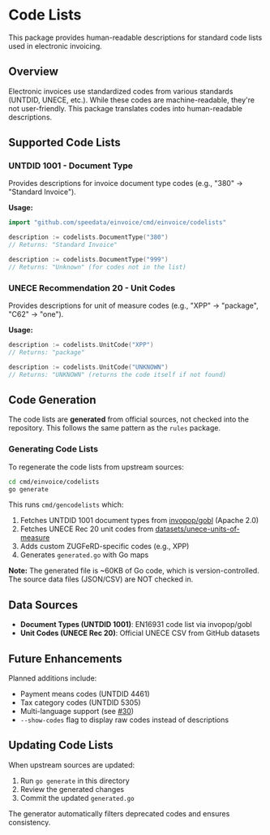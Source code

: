 # Code Lists

This package provides human-readable descriptions for standard code lists used in electronic invoicing.

## Overview

Electronic invoices use standardized codes from various standards (UNTDID, UNECE, etc.). While these codes are machine-readable, they're not user-friendly. This package translates codes into human-readable descriptions.

## Supported Code Lists

### UNTDID 1001 - Document Type

Provides descriptions for invoice document type codes (e.g., "380" → "Standard Invoice").

**Usage:**
```go
import "github.com/speedata/einvoice/cmd/einvoice/codelists"

description := codelists.DocumentType("380")
// Returns: "Standard Invoice"

description := codelists.DocumentType("999")
// Returns: "Unknown" (for codes not in the list)
```

### UNECE Recommendation 20 - Unit Codes

Provides descriptions for unit of measure codes (e.g., "XPP" → "package", "C62" → "one").

**Usage:**
```go
description := codelists.UnitCode("XPP")
// Returns: "package"

description := codelists.UnitCode("UNKNOWN")
// Returns: "UNKNOWN" (returns the code itself if not found)
```

## Code Generation

The code lists are **generated** from official sources, not checked into the repository. This follows the same pattern as the `rules` package.

### Generating Code Lists

To regenerate the code lists from upstream sources:

```bash
cd cmd/einvoice/codelists
go generate
```

This runs `cmd/gencodelists` which:
1. Fetches UNTDID 1001 document types from [invopop/gobl](https://github.com/invopop/gobl) (Apache 2.0)
2. Fetches UNECE Rec 20 unit codes from [datasets/unece-units-of-measure](https://github.com/datasets/unece-units-of-measure)
3. Adds custom ZUGFeRD-specific codes (e.g., XPP)
4. Generates `generated.go` with Go maps

**Note:** The generated file is ~60KB of Go code, which is version-controlled. The source data files (JSON/CSV) are NOT checked in.

## Data Sources

- **Document Types (UNTDID 1001)**: EN16931 code list via invopop/gobl
- **Unit Codes (UNECE Rec 20)**: Official UNECE CSV from GitHub datasets

## Future Enhancements

Planned additions include:
- Payment means codes (UNTDID 4461)
- Tax category codes (UNTDID 5305)
- Multi-language support (see [#30](https://github.com/speedata/einvoice/issues/30))
- `--show-codes` flag to display raw codes instead of descriptions

## Updating Code Lists

When upstream sources are updated:

1. Run `go generate` in this directory
2. Review the generated changes
3. Commit the updated `generated.go`

The generator automatically filters deprecated codes and ensures consistency.
